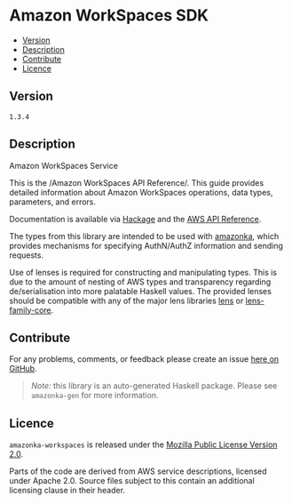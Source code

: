 # Amazon WorkSpaces SDK

* [Version](#version)
* [Description](#description)
* [Contribute](#contribute)
* [Licence](#licence)


## Version

`1.3.4`


## Description

Amazon WorkSpaces Service

This is the /Amazon WorkSpaces API Reference/. This guide provides
detailed information about Amazon WorkSpaces operations, data types,
parameters, and errors.

Documentation is available via [Hackage](http://hackage.haskell.org/package/amazonka-workspaces)
and the [AWS API Reference](http://docs.aws.amazon.com/workspaces/latest/devguide/welcome.html).

The types from this library are intended to be used with [amazonka](http://hackage.haskell.org/package/amazonka),
which provides mechanisms for specifying AuthN/AuthZ information and sending requests.

Use of lenses is required for constructing and manipulating types.
This is due to the amount of nesting of AWS types and transparency regarding
de/serialisation into more palatable Haskell values.
The provided lenses should be compatible with any of the major lens libraries
[lens](http://hackage.haskell.org/package/lens) or [lens-family-core](http://hackage.haskell.org/package/lens-family-core).

## Contribute

For any problems, comments, or feedback please create an issue [here on GitHub](https://github.com/brendanhay/amazonka/issues).

> _Note:_ this library is an auto-generated Haskell package. Please see `amazonka-gen` for more information.


## Licence

`amazonka-workspaces` is released under the [Mozilla Public License Version 2.0](http://www.mozilla.org/MPL/).

Parts of the code are derived from AWS service descriptions, licensed under Apache 2.0.
Source files subject to this contain an additional licensing clause in their header.
